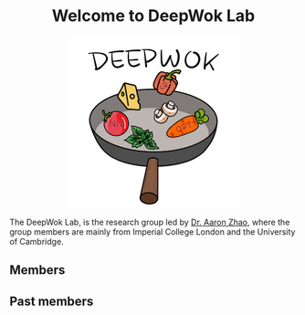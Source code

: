 <center> <h1>Welcome to DeepWok Lab</h1> </center>

<center>

![alt text](deepwok2.png)
</center>

The DeepWok Lab, is the research group led by [Dr. Aaron Zhao](https://aaronzhao.me/), where the group members are mainly from Imperial College London and the University of Cambridge.


## Members


## Past members